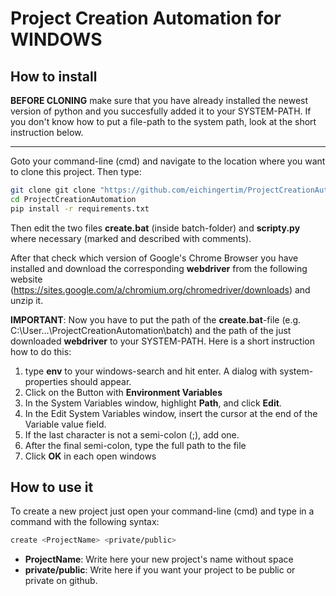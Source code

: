 # Project Creation Automation for WINDOWS
## How to install
**BEFORE CLONING** make sure that you have already installed the newest version of python and you succesfully added it to your SYSTEM-PATH. If you don't know how to put a file-path to the system path, look at the short instruction below.

---

Goto your command-line (cmd) and navigate to the location where you want to clone this project. Then type:
```bash
git clone git clone "https://github.com/eichingertim/ProjectCreationAutomation.git"
cd ProjectCreationAutomation
pip install -r requirements.txt
```
Then edit the two files **create.bat** (inside batch-folder) and **scripty.py** where necessary (marked and described with comments). 

After that check which version of Google's Chrome Browser you have installed and download the corresponding **webdriver** from the following website (https://sites.google.com/a/chromium.org/chromedriver/downloads) and unzip it.

**IMPORTANT**: Now you have to put the path of the **create.bat**-file (e.g. C:\User\...\ProjectCreationAutomation\batch) and the path of the just downloaded **webdriver** to your SYSTEM-PATH. Here is a short instruction how to do this:
1. type **env** to your windows-search and hit enter. A dialog with system-properties should appear.
2. Click on the Button with **Environment Variables**
3. In the System Variables window, highlight **Path**, and click **Edit**.
4. In the Edit System Variables window, insert the cursor at the end of the Variable value field.
5. If the last character is not a semi-colon (;), add one.
6. After the final semi-colon, type the full path to the file
7. Click **OK** in each open windows

## How to use it
To create a new project just open your command-line (cmd) and type in a command with the following syntax:
```bash
create <ProjectName> <private/public>
```
* **ProjectName**: Write here your new project's name without space
* **private/public**: Write here if you want your project to be public or private on github.
